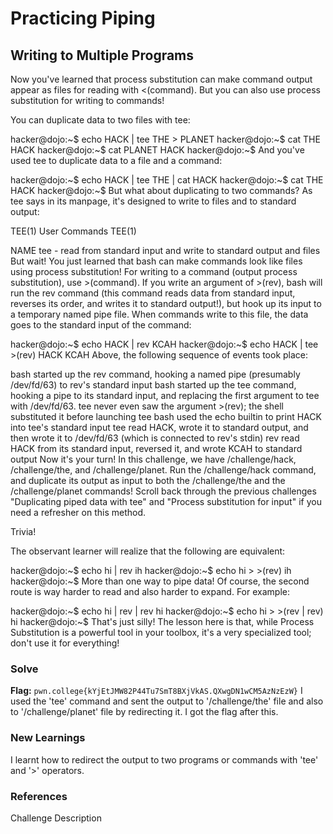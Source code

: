 # Practicing Piping

## Writing to Multiple Programs
Now you've learned that process substitution can make command output appear as files for reading with <(command). But you can also use process substitution for writing to commands!

You can duplicate data to two files with tee:

hacker@dojo:~$ echo HACK | tee THE > PLANET
hacker@dojo:~$ cat THE
HACK
hacker@dojo:~$ cat PLANET
HACK
hacker@dojo:~$
And you've used tee to duplicate data to a file and a command:

hacker@dojo:~$ echo HACK | tee THE | cat
HACK
hacker@dojo:~$ cat THE
HACK
hacker@dojo:~$
But what about duplicating to two commands? As tee says in its manpage, it's designed to write to files and to standard output:

TEE(1)                           User Commands                          TEE(1)

NAME
       tee - read from standard input and write to standard output and files
But wait! You just learned that bash can make commands look like files using process substitution! For writing to a command (output process substitution), use >(command). 
If you write an argument of >(rev), bash will run the rev command (this command reads data from standard input, reverses its order, and writes it to standard output!), but hook up its input to a temporary named pipe file. 
When commands write to this file, the data goes to the standard input of the command:

hacker@dojo:~$ echo HACK | rev
KCAH
hacker@dojo:~$ echo HACK | tee >(rev)
HACK
KCAH
Above, the following sequence of events took place:

bash started up the rev command, hooking a named pipe (presumably /dev/fd/63) to rev's standard input
bash started up the tee command, hooking a pipe to its standard input, and replacing the first argument to tee with /dev/fd/63. 
tee never even saw the argument >(rev); the shell substituted it before launching tee
bash used the echo builtin to print HACK into tee's standard input
tee read HACK, wrote it to standard output, and then wrote it to /dev/fd/63 (which is connected to rev's stdin)
rev read HACK from its standard input, reversed it, and wrote KCAH to standard output
Now it's your turn! In this challenge, we have /challenge/hack, /challenge/the, and /challenge/planet. Run the /challenge/hack command, and duplicate its output as input to both the /challenge/the and the /challenge/planet commands! 
Scroll back through the previous challenges "Duplicating piped data with tee" and "Process substitution for input" if you need a refresher on this method.

Trivia!

The observant learner will realize that the following are equivalent:

hacker@dojo:~$ echo hi | rev
ih
hacker@dojo:~$ echo hi > >(rev)
ih
hacker@dojo:~$
More than one way to pipe data! Of course, the second route is way harder to read and also harder to expand. For example:

hacker@dojo:~$ echo hi | rev | rev
hi
hacker@dojo:~$ echo hi > >(rev | rev)
hi
hacker@dojo:~$
That's just silly! The lesson here is that, while Process Substitution is a powerful tool in your toolbox, it's a very specialized tool; don't use it for everything!

### Solve
**Flag:** `pwn.college{kYjEtJMW82P44Tu7SmT8BXjVkAS.QXwgDN1wCM5AzNzEzW}`
I used the 'tee' command and sent the output to '/challenge/the' file and also to '/challenge/planet' file by redirecting it.
I got the flag after this.

### New Learnings
I learnt how to redirect the output to two programs or commands with 'tee' and '>' operators.

### References 
Challenge Description
